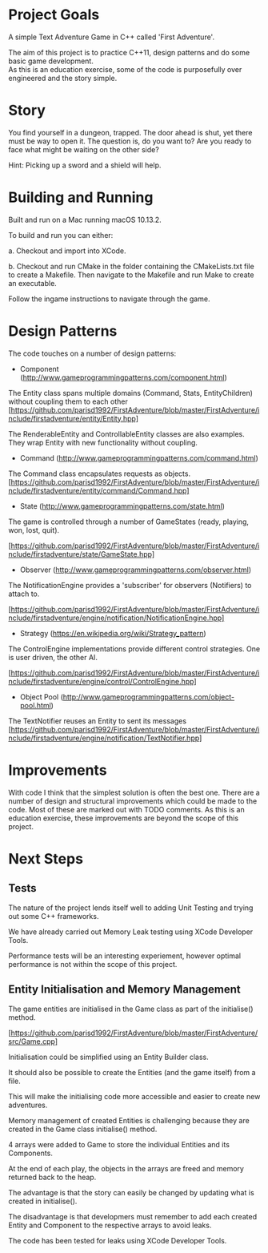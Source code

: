 # Project Goals
A simple Text Adventure Game in C++ called 'First Adventure'.  

The aim of this project is to practice C++11, design patterns and do some basic game development.  
As this is an education exercise, some of the code is purposefully over engineered and the story simple.

# Story

You find yourself in a dungeon, trapped.  The door ahead is shut, yet there must be way to open it.
The question is, do you want to?  Are you ready to face what might be waiting on the other side?

Hint: Picking up a sword and a shield will help.

# Building and Running

Built and run on a Mac running macOS 10.13.2.

To build and run you can either:

a. Checkout and import into XCode.

b. Checkout and run CMake in the folder containing the CMakeLists.txt file to create a Makefile.
Then navigate to the Makefile and run Make to create an executable.

Follow the ingame instructions to navigate through the game.

# Design Patterns
The code touches on a number of design patterns:

- Component (http://www.gameprogrammingpatterns.com/component.html)

The Entity class spans multiple domains (Command, Stats, EntityChildren) without coupling them to each other
[https://github.com/parisd1992/FirstAdventure/blob/master/FirstAdventure/include/firstadventure/entity/Entity.hpp]

The RenderableEntity and ControllableEntity classes are also examples.  They wrap Entity with new functionality without coupling.

- Command (http://www.gameprogrammingpatterns.com/command.html)

The Command class encapsulates requests as objects.
[https://github.com/parisd1992/FirstAdventure/blob/master/FirstAdventure/include/firstadventure/entity/command/Command.hpp]

- State (http://www.gameprogrammingpatterns.com/state.html)

The game is controlled through a number of GameStates (ready, playing, won, lost, quit).

[https://github.com/parisd1992/FirstAdventure/blob/master/FirstAdventure/include/firstadventure/state/GameState.hpp]

- Observer (http://www.gameprogrammingpatterns.com/observer.html)

The NotificationEngine provides a 'subscriber' for observers (Notifiers) to attach to.

[https://github.com/parisd1992/FirstAdventure/blob/master/FirstAdventure/include/firstadventure/engine/notification/NotificationEngine.hpp]

- Strategy (https://en.wikipedia.org/wiki/Strategy_pattern)

The ControlEngine implementations provide different control strategies.  One is user driven, the other AI.

[https://github.com/parisd1992/FirstAdventure/blob/master/FirstAdventure/include/firstadventure/engine/control/ControlEngine.hpp]

- Object Pool (http://www.gameprogrammingpatterns.com/object-pool.html)

The TextNotifier reuses an Entity to sent its messages
[https://github.com/parisd1992/FirstAdventure/blob/master/FirstAdventure/include/firstadventure/engine/notification/TextNotifier.hpp]

# Improvements

With code I think that the simplest solution is often the best one.
There are a number of design and structural improvements which could be made to the code.
Most of these are marked out with TODO comments.
As this is an education exercise, these improvements are beyond the scope of this project.

# Next Steps

## Tests

The nature of the project lends itself well to adding Unit Testing and trying out some C++ frameworks.

We have already carried out Memory Leak testing using XCode Developer Tools.

Performance tests will be an interesting experiement, however optimal performance is not within the scope of this project.

## Entity Initialisation and Memory Management

The game entities are initialised in the Game class as part of the initialise() method.

[https://github.com/parisd1992/FirstAdventure/blob/master/FirstAdventure/src/Game.cpp] 

Initialisation could be simplified using an Entity Builder class.

It should also be possible to create the Entities (and the game itself) from a file.

This will make the initialising code more accessible and easier to create new adventures.

Memory management of created Entities is challenging because they are created in the Game class initialise() method.

4 arrays were added to Game to store the individual Entities and its Components.

At the end of each play, the objects in the arrays are freed and memory returned back to the heap.

The advantage is that the story can easily be changed by updating what is created in initialise().

The disadvantage is that developmers must remember to add each created Entity and Component to the respective arrays to avoid leaks.

The code has been tested for leaks using XCode Developer Tools. 






